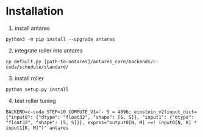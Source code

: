 # Installation

1. install antares
```
python3 -m pip install --upgrade antares
```
2. integrate roller into antares
```
cp default.py [path-to-antares]/antares_core/backends/c-cuda/schedule/standard/
```
3. install roller
```
python setup.py install
```
4. test roller tuning
```
BACKEND=c-cuda STEP=10 COMPUTE_V1='- S = 4096; einstein_v2(input_dict={"input0": {"dtype": "float32", "shape": [S, S]}, "input1": {"dtype": "float32", "shape": [S, S]}}, exprss="output0[N, M] +=! input0[N, K] * input1[K, M]")' antares
```